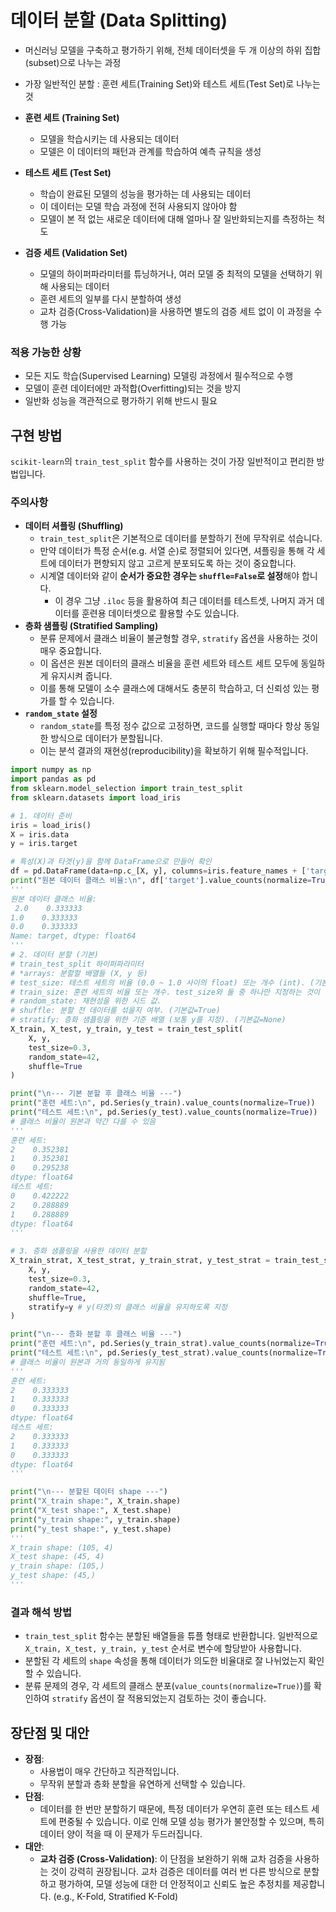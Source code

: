 # 데이터 분할 (Data Splitting)

- 머신러닝 모델을 구축하고 평가하기 위해, 전체 데이터셋을 두 개 이상의 하위 집합(subset)으로 나누는 과정
- 가장 일반적인 분할 : 훈련 세트(Training Set)와 테스트 세트(Test Set)로 나누는 것

- **훈련 세트 (Training Set)**
    - 모델을 학습시키는 데 사용되는 데이터
    - 모델은 이 데이터의 패턴과 관계를 학습하여 예측 규칙을 생성
- **테스트 세트 (Test Set)**
    - 학습이 완료된 모델의 성능을 평가하는 데 사용되는 데이터
    - 이 데이터는 모델 학습 과정에 전혀 사용되지 않아야 함
    - 모델이 본 적 없는 새로운 데이터에 대해 얼마나 잘 일반화되는지를 측정하는 척도
- **검증 세트 (Validation Set)**
    - 모델의 하이퍼파라미터를 튜닝하거나, 여러 모델 중 최적의 모델을 선택하기 위해 사용되는 데이터
    - 훈련 세트의 일부를 다시 분할하여 생성
    - 교차 검증(Cross-Validation)을 사용하면 별도의 검증 세트 없이 이 과정을 수행 가능

### 적용 가능한 상황
- 모든 지도 학습(Supervised Learning) 모델링 과정에서 필수적으로 수행
- 모델이 훈련 데이터에만 과적합(Overfitting)되는 것을 방지
- 일반화 성능을 객관적으로 평가하기 위해 반드시 필요

## 구현 방법
`scikit-learn`의 `train_test_split` 함수를 사용하는 것이 가장 일반적이고 편리한 방법입니다.

### 주의사항
- **데이터 셔플링 (Shuffling)**
    - `train_test_split`은 기본적으로 데이터를 분할하기 전에 무작위로 섞습니다.
    - 만약 데이터가 특정 순서(e.g. 서열 순)로 정렬되어 있다면, 셔플링을 통해 각 세트에 데이터가 편향되지 않고 고르게 분포되도록 하는 것이 중요합니다.
    - 시계열 데이터와 같이 **순서가 중요한 경우는 `shuffle=False`로 설정**해야 합니다.
        - 이 경우 그냥 `.iloc` 등을 활용하여 최근 데이터를 테스트셋, 나머지 과거 데이터를 훈련용 데이터셋으로 활용할 수도 있습니다.
- **층화 샘플링 (Stratified Sampling)**
    - 분류 문제에서 클래스 비율이 불균형할 경우, `stratify` 옵션을 사용하는 것이 매우 중요합니다.
    - 이 옵션은 원본 데이터의 클래스 비율을 훈련 세트와 테스트 세트 모두에 동일하게 유지시켜 줍니다.
    - 이를 통해 모델이 소수 클래스에 대해서도 충분히 학습하고, 더 신뢰성 있는 평가를 할 수 있습니다.
- **`random_state` 설정**
    - `random_state`를 특정 정수 값으로 고정하면, 코드를 실행할 때마다 항상 동일한 방식으로 데이터가 분할됩니다.
    - 이는 분석 결과의 재현성(reproducibility)을 확보하기 위해 필수적입니다.

```python
import numpy as np
import pandas as pd
from sklearn.model_selection import train_test_split
from sklearn.datasets import load_iris

# 1. 데이터 준비
iris = load_iris()
X = iris.data
y = iris.target

# 특성(X)과 타겟(y)을 함께 DataFrame으로 만들어 확인
df = pd.DataFrame(data=np.c_[X, y], columns=iris.feature_names + ['target'])
print("원본 데이터 클래스 비율:\n", df['target'].value_counts(normalize=True))
'''
원본 데이터 클래스 비율:
 2.0    0.333333
1.0    0.333333
0.0    0.333333
Name: target, dtype: float64
'''
# 2. 데이터 분할 (기본)
# train_test_split 하이퍼파라미터
# *arrays: 분할할 배열들 (X, y 등)
# test_size: 테스트 세트의 비율 (0.0 ~ 1.0 사이의 float) 또는 개수 (int). (기본값=0.25)
# train_size: 훈련 세트의 비율 또는 개수. test_size와 둘 중 하나만 지정하는 것이 일반적.
# random_state: 재현성을 위한 시드 값.
# shuffle: 분할 전 데이터를 섞을지 여부. (기본값=True)
# stratify: 층화 샘플링을 위한 기준 배열 (보통 y를 지정). (기본값=None)
X_train, X_test, y_train, y_test = train_test_split(
    X, y, 
    test_size=0.3, 
    random_state=42,
    shuffle=True
)

print("\n--- 기본 분할 후 클래스 비율 ---")
print("훈련 세트:\n", pd.Series(y_train).value_counts(normalize=True))
print("테스트 세트:\n", pd.Series(y_test).value_counts(normalize=True))
# 클래스 비율이 원본과 약간 다를 수 있음
'''
훈련 세트:
2    0.352381
1    0.352381
0    0.295238
dtype: float64
테스트 세트:
0    0.422222
2    0.288889
1    0.288889
dtype: float64
'''

# 3. 층화 샘플링을 사용한 데이터 분할
X_train_strat, X_test_strat, y_train_strat, y_test_strat = train_test_split(
    X, y, 
    test_size=0.3, 
    random_state=42,
    shuffle=True,
    stratify=y # y(타겟)의 클래스 비율을 유지하도록 지정
)

print("\n--- 층화 분할 후 클래스 비율 ---")
print("훈련 세트:\n", pd.Series(y_train_strat).value_counts(normalize=True))
print("테스트 세트:\n", pd.Series(y_test_strat).value_counts(normalize=True))
# 클래스 비율이 원본과 거의 동일하게 유지됨
'''
훈련 세트:
2    0.333333
1    0.333333
0    0.333333
dtype: float64
테스트 세트:
2    0.333333
1    0.333333
0    0.333333
dtype: float64
'''

print("\n--- 분할된 데이터 shape ---")
print("X_train shape:", X_train.shape)
print("X_test shape:", X_test.shape)
print("y_train shape:", y_train.shape)
print("y_test shape:", y_test.shape)
'''
X_train shape: (105, 4)
X_test shape: (45, 4)
y_train shape: (105,)
y_test shape: (45,)
'''
```

### 결과 해석 방법
- `train_test_split` 함수는 분할된 배열들을 튜플 형태로 반환합니다. 일반적으로 `X_train, X_test, y_train, y_test` 순서로 변수에 할당받아 사용합니다.
- 분할된 각 세트의 `shape` 속성을 통해 데이터가 의도한 비율대로 잘 나뉘었는지 확인할 수 있습니다.
- 분류 문제의 경우, 각 세트의 클래스 분포(`value_counts(normalize=True)`)를 확인하여 `stratify` 옵션이 잘 적용되었는지 검토하는 것이 좋습니다.

## 장단점 및 대안
- **장점**:
    - 사용법이 매우 간단하고 직관적입니다.
    - 무작위 분할과 층화 분할을 유연하게 선택할 수 있습니다.
- **단점**:
    - 데이터를 한 번만 분할하기 때문에, 특정 데이터가 우연히 훈련 또는 테스트 세트에 편중될 수 있습니다. 이로 인해 모델 성능 평가가 불안정할 수 있으며, 특히 데이터 양이 적을 때 이 문제가 두드러집니다.
- **대안**:
    - **교차 검증 (Cross-Validation)**: 이 단점을 보완하기 위해 교차 검증을 사용하는 것이 강력히 권장됩니다. 교차 검증은 데이터를 여러 번 다른 방식으로 분할하고 평가하여, 모델 성능에 대한 더 안정적이고 신뢰도 높은 추정치를 제공합니다. (e.g., K-Fold, Stratified K-Fold)